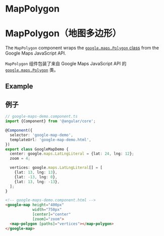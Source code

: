 # MapPolygon

# MapPolygon（地图多边形）

The `MapPolygon` component wraps the [`google.maps.Polygon` class](https://developers.google.com/maps/documentation/javascript/reference/polygon#Polygon) from the Google Maps JavaScript API.

`MapPolygon` 组件包装了来自 Google Maps JavaScript API 的 [`google.maps.Polygon`](https://developers.google.com/maps/documentation/javascript/reference/polygon#Polygon) 类。

## Example

## 例子

```typescript
// google-maps-demo.component.ts
import {Component} from '@angular/core';

@Component({
  selector: 'google-map-demo',
  templateUrl: 'google-map-demo.html',
})
export class GoogleMapDemo {
  center: google.maps.LatLngLiteral = {lat: 24, lng: 12};
  zoom = 4;

  vertices: google.maps.LatLngLiteral[] = [
    {lat: 13, lng: 13},
    {lat: -13, lng: 0},
    {lat: 13, lng: -13},
  ];
}
```

```html
<!-- google-maps-demo.component.html -->
<google-map height="400px"
            width="750px"
            [center]="center"
            [zoom]="zoom">
  <map-polygon [paths]="vertices"></map-polygon>
</google-map>
```
